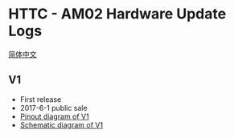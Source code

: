 # HTTC - AM02 Hardware Update Logs
[简体中文](https://heltec-automation.readthedocs.io/zh_CN/latest/cubecell/htcc-ab01/hardware_update_log.html)
## V1

- First release
- 2017-6-1 public sale
- [Pinout diagram of V1](http://resource.heltec.cn/download/CubeCell/HTCC-AM02_Module/HTCC-AM02_PinoutDiagram.pdf)
- [Schematic diagram of V1](http://resource.heltec.cn/download/CubeCell/DevBoard/HT-AB01_SchematicDiagram.pdf)


